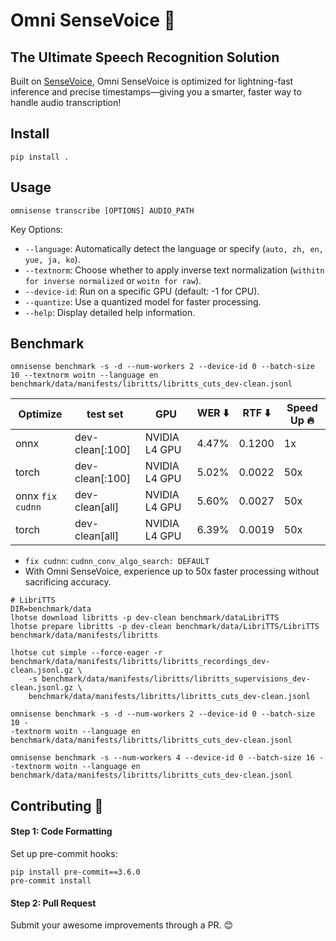 # Omni SenseVoice 🚀

## The Ultimate Speech Recognition Solution
Built on [SenseVoice](https://github.com/FunAudioLLM/SenseVoice), Omni SenseVoice is optimized for lightning-fast inference and precise timestamps—giving you a smarter, faster way to handle audio transcription!

## Install
```
pip install .
```

## Usage
```
omnisense transcribe [OPTIONS] AUDIO_PATH
```
Key Options:
* `--language`: Automatically detect the language or specify (`auto, zh, en, yue, ja, ko`).
* `--textnorm`: Choose whether to apply inverse text normalization (`withitn for inverse normalized` or `woitn for raw`).
* `--device-id`: Run on a specific GPU (default: -1 for CPU).
* `--quantize`: Use a quantized model for faster processing.
* `--help`: Display detailed help information.

## Benchmark
`omnisense benchmark -s -d --num-workers 2 --device-id 0 --batch-size 10 --textnorm woitn --language en benchmark/data/manifests/libritts/libritts_cuts_dev-clean.jsonl`

| Optimize        | test set        | GPU           | WER ⬇️  | RTF ⬇️ | Speed Up 🔥 |
| -----           |-----            |-----          |-----   | ----- |  ----- |
| onnx            |  dev-clean[:100]| NVIDIA L4 GPU | 4.47%  | 0.1200 |  1x   |
| torch           |  dev-clean[:100]| NVIDIA L4 GPU | 5.02%  | 0.0022 | 50x   |
| onnx `fix cudnn`|  dev-clean[all] | NVIDIA L4 GPU | 5.60%  | 0.0027 | 50x   |
| torch           |  dev-clean[all] | NVIDIA L4 GPU | 6.39%  | 0.0019 | 50x   |

* `fix cudnn`: `cudnn_conv_algo_search: DEFAULT`
* With Omni SenseVoice, experience up to 50x faster processing without sacrificing accuracy.


```
# LibriTTS
DIR=benchmark/data
lhotse download libritts -p dev-clean benchmark/dataLibriTTS
lhotse prepare libritts -p dev-clean benchmark/data/LibriTTS/LibriTTS benchmark/data/manifests/libritts

lhotse cut simple --force-eager -r benchmark/data/manifests/libritts/libritts_recordings_dev-clean.jsonl.gz \
    -s benchmark/data/manifests/libritts/libritts_supervisions_dev-clean.jsonl.gz \
    benchmark/data/manifests/libritts/libritts_cuts_dev-clean.jsonl

omnisense benchmark -s -d --num-workers 2 --device-id 0 --batch-size 10 -
-textnorm woitn --language en benchmark/data/manifests/libritts/libritts_cuts_dev-clean.jsonl

omnisense benchmark -s --num-workers 4 --device-id 0 --batch-size 16 --textnorm woitn --language en benchmark/data/manifests/libritts/libritts_cuts_dev-clean.jsonl
```

## Contributing 🙌
#### Step 1: Code Formatting
Set up pre-commit hooks:
```
pip install pre-commit==3.6.0
pre-commit install
```

#### Step 2: Pull Request
Submit your awesome improvements through a PR. 😊
